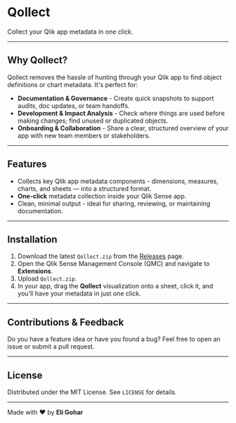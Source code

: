 # Qollect

Collect your Qlik app metadata in one click.

---

## Why Qollect?

Qollect removes the hassle of hunting through your Qlik app to find object definitions or chart metadata. It's perfect for:

- **Documentation & Governance** - Create quick snapshots to support audits, doc updates, or team handoffs.  
- **Development & Impact Analysis** - Check where things are used before making changes; find unused or duplicated objects.  
- **Onboarding & Collaboration** - Share a clear, structured overview of your app with new team members or stakeholders.

---

## Features

- Collects key Qlik app metadata components - dimensions, measures, charts, and sheets — into a structured format.  
- **One-click** metadata collection inside your Qlik Sense app.  
- Clean, minimal output - ideal for sharing, reviewing, or maintaining documentation.

---

## Installation

1. Download the latest `Qollect.zip` from the [Releases](#) page.  
2. Open the Qlik Sense Management Console (QMC) and navigate to **Extensions**.  
3. Upload `Qollect.zip`.  
4. In your app, drag the **Qollect** visualization onto a sheet, click it, and you’ll have your metadata in just one click.

---

## Contributions & Feedback

Do you have a feature idea or have you found a bug? Feel free to open an issue or submit a pull request.

---

## License

Distributed under the MIT License. See `LICENSE` for details.

---

Made with ❤️ by **Eli Gohar**
